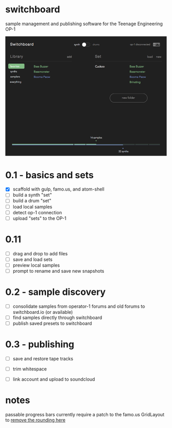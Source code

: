 switchboard
========

sample management and publishing software for the Teenage Engineering OP-1

![switchboard](switchboard.png)

0.1 - basics and sets
===
- [x] scaffold with gulp, famo.us, and atom-shell
- [ ] build a synth "set"
- [ ] build a drum "set"
- [ ] load local samples
- [ ] detect op-1 connection
- [ ] upload "sets" to the OP-1

0.11
===
- [ ] drag and drop to add files
- [ ] save and load sets
- [ ] preview local samples
- [ ] prompt to rename and save new snapshots

0.2 - sample discovery
===
- [ ] consolidate samples from operator-1 forums and old forums to switchboard.io (or available)
- [ ] find samples directly through switchboard
- [ ] publish saved presets to switchboard

0.3 - publishing
===
- [ ] save and restore tape tracks
- [ ] trim whitespace
- [ ] link account and upload to soundcloud


notes
===

passable progress bars currently require a patch to the famo.us GridLayout to [remove the rounding here](https://github.com/Famous/famous/blob/master/src/views/GridLayout.js#L57)